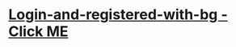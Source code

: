 # [Login-and-registered-with-bg - Click ME](https://aftermotion.github.io/Login-and-registered-with-bg/assets/login.html)
